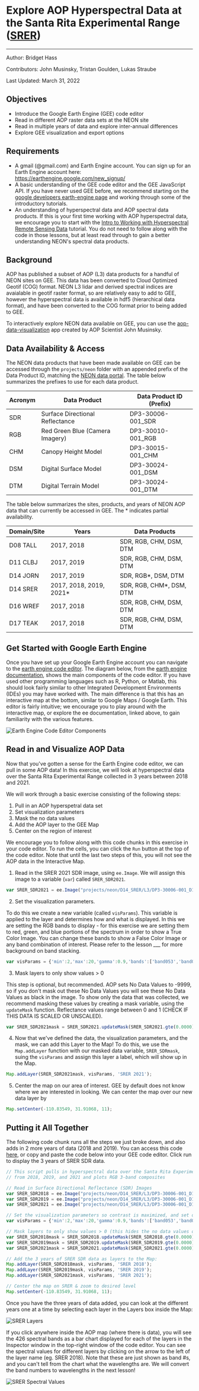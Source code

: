 # Explore AOP Hyperspectral Data at the Santa Rita Experimental Range ([SRER](https://www.neonscience.org/field-sites/srer))

---

Author: Bridget Hass

Contributors: John Musinsky, Tristan Goulden, Lukas Straube

Last Updated: March 31, 2022

Objectives
---
- Introduce the Google Earth Engine (GEE) code editor 
- Read in different AOP raster data sets at the NEON site 
- Read in multiple years of data and explore inter-annual differences
- Explore GEE visualization and export options

Requirements
---
-	A gmail (@gmail.com) and Earth Engine account. You can sign up for an Earth Engine account here: https://earthengine.google.com/new_signup/
-	A basic understanding of the GEE code editor and the GEE JavaScript API. If you have never used GEE before, we recommend starting on the [google developers earth-engine page](https://developers.google.com/earth-engine/guides/getstarted) and working through some of the introductory tutorials.
-	An understanding of hyperspectral data and AOP spectral data products. If this is your first time working with AOP hyperspectral data, we encourage you to start with the [Intro to Working with Hyperspectral Remote Sensing Data](https://www.neonscience.org/resources/learning-hub/tutorials/hsi-hdf5-r) tutorial. You do not need to follow along with the code in those lessons, but at least read through to gain a better understanding NEON's spectral data products.

Background
---
AOP has published a subset of AOP (L3) data products for a handful of NEON sites on GEE. This data has been converted to Cloud Optimized Geotif (COG) format. NEON L3 lidar and derived spectral indices are avaialable in geotif raster format, so are relatively easy to add to GEE, however the hyperspectral data is available in hdf5 (hierarchical data format), and have been converted to the COG format prior to being added to GEE. 

To interactively explore NEON data available on GEE, you can use the [aop-data-visualization](https://neon-aop.users.earthengine.app/view/aop-data-visualization) app created by AOP Scientist John Musinsky. 

Data Availability & Access
---
The NEON data products that have been made available on GEE can be accessed through the `projects/neon` folder with an appended prefix of the Data Product ID, matching the [NEON data portal](https://data.neonscience.org/data-products/explore). The table below summarizes the prefixes to use for each data product.

| Acronym | Data Product      | Data Product ID (Prefix) |
|----------|------------|-------------------------|
| SDR | Surface Directional Reflectance | DP3-30006-001_SDR |
| RGB | Red Green Blue (Camera Imagery) | DP3-30010-001_RGB |
| CHM | Canopy Height Model | DP3-30015-001_CHM |
| DSM | Digital Surface Model | DP3-30024-001_DSM |
| DTM | Digital Terrain Model | DP3-30024-001_DTM |

The table below summarizes the sites, products, and years of NEON AOP data that can currently be accessed in GEE. The * indicates partial availability.

| Domain/Site | Years      | Data Products        |
|----------|------------|-------------------------|
| D08 TALL | 2017, 2018 | SDR, RGB, CHM, DSM, DTM |
| D11 CLBJ | 2017, 2019 | SDR, RGB, CHM, DSM, DTM |
| D14 JORN | 2017, 2019 | SDR, RGB*, DSM, DTM|
| D14 SRER | 2017, 2018, 2019, 2021* | SDR, RGB, CHM*, DSM, DTM|
| D16 WREF | 2017, 2018 | SDR, RGB, CHM, DSM, DTM |
| D17 TEAK | 2017, 2018 | SDR, RGB, CHM, DSM, DTM |

Get Started with Google Earth Engine
---

Once you have set up your Google Earth Engine account you can navigate to the [earth engine code editor](https://code.earthengine.google.com/). The diagram below, from the [earth engine documentation](https://developers.google.com/earth-engine/guides/playground), shows the main components of the code editor. If you have used other programming languages such as R, Python, or Matlab, this should look fairly similar to other Integrated Development Environments (IDEs) you may have worked with. The main difference is that this has an interactive map at the bottom, similar to Google Maps / Google Earth. This editor is fairly intuitive; we encourage you to play around with the interactive map, or explore the ee documentation, linked above, to gain familiarity with the various features.

![Earth Engine Code Editor Components](Code_editor_diagram.png)

Read in and Visualize AOP Data
---
Now that you've gotten a sense for the Earth Engine code editor, we can pull in some AOP data! In this exercise, we will look at hyperspectral data over the Santa Rita Experimental Range collected in 3 years between 2018 and 2021.

We will work through a basic exercise consisting of the following steps:

1) Pull in an AOP hyperspetral data set
2) Set visualization parameters
3) Mask the no data values
4) Add the AOP layer to the GEE Map
5) Center on the region of interest

We encourage you to follow along with this code chunks in this exercise in your code editor. To run the cells, you can click the `Run` button at the top of the code editor. Note that until the last two steps of this, you will not see the AOP data in the Interactive Map.

1) Read in the SRER 2021 SDR image, using `ee.Image`. We will assign this image to a variable (`var`) called `SRER_SDR2021`.

```javascript
var SRER_SDR2021 = ee.Image("projects/neon/D14_SRER/L3/DP3-30006-001_D14_SRER_SDR_2021");
```

2) Set the visualization parameters. 

To do this we create a new variable (called `visParams`). This variable is applied to the layer and determines how and what is displayed. In this we are setting the RGB bands to display - for this exercise we are setting them to red, green, and blue portions of the spectrum in order to show a True Color Image. You can change these bands to show a False Color Image or any band combination of interest. Please refer to the lesson ___ for more background on band stacking.

```javascript
var visParams = {'min':2,'max':20,'gamma':0.9,'bands':['band053','band035','band019']};
```

3) Mask layers to only show values > 0

This step is optional, but recommended. AOP sets No Data Values to -9999, so if you don't mask out these No Data Values you will see these No Data Values as black in the image. To show only the data that was collected, we recommend masking these values by creating a mask variable, using the `updateMask` function. Reflectance values range between 0 and 1 (CHECK IF THIS DATA IS SCALED OR UNSCALED).

```javascript
var SRER_SDR2021mask = SRER_SDR2021.updateMask(SRER_SDR2021.gte(0.0000));
```

4) Now that we've defined the data, the visualization parameters, and the mask, we can add this Layer to the Map! To do this, we use the `Map.addLayer` function with our masked data variable, `SRER_SDRmask`, suing the `visParams` and assign this layer a label, which will show up in the Map.

```javascript
Map.addLayer(SRER_SDR2021mask, visParams, 'SRER 2021');
```

5) Center the map on our area of interest. GEE by default does not know where we are interested in looking. We can center the map over our new data layer by 

```javascript
Map.setCenter(-110.83549, 31.91068, 11);
```

Putting it All Together
---
The following code chunk runs all the steps we just broke down, and also adds in 2 more years of data (2018 and 2019). You can access this code [here](https://code.earthengine.google.com/9b442fa13116b2ae487ac8a78d45ba69), or copy and paste the code below into your GEE code editor. Click run to display the 3 years of SRER SDR data.

```javascript
// This script pulls in hyperspectral data over the Santa Rita Experimental Range (SRER)
// from 2018, 2019, and 2021 and plots RGB 3-band composites

// Read in Surface Directional Reflectance (SDR) Images 
var SRER_SDR2018 = ee.Image("projects/neon/D14_SRER/L3/DP3-30006-001_D14_SRER_SDR_2018");
var SRER_SDR2019 = ee.Image("projects/neon/D14_SRER/L3/DP3-30006-001_D14_SRER_SDR_2019");
var SRER_SDR2021 = ee.Image("projects/neon/D14_SRER/L3/DP3-30006-001_D14_SRER_SDR_2021");

// Set the visualization parameters so contrast is maximized, and set display to show RGB bands 
var visParams = {'min':2,'max':20,'gamma':0.9,'bands':['band053','band035','band019']};

// Mask layers to only show values > 0 (this hides the no data values of -9999) 
var SRER_SDR2018mask = SRER_SDR2018.updateMask(SRER_SDR2018.gte(0.0000));
var SRER_SDR2019mask = SRER_SDR2019.updateMask(SRER_SDR2019.gte(0.0000));
var SRER_SDR2021mask = SRER_SDR2021.updateMask(SRER_SDR2021.gte(0.0000));

// Add the 3 years of SRER SDR data as layers to the Map:
Map.addLayer(SRER_SDR2018mask, visParams, 'SRER 2018');
Map.addLayer(SRER_SDR2019mask, visParams, 'SRER 2019');
Map.addLayer(SRER_SDR2021mask, visParams, 'SRER 2021');

// Center the map on SRER & zoom to desired level
Map.setCenter(-110.83549, 31.91068, 11);
```

Once you have the three years of data added, you can look at the different years one at a time by selecting each layer in the Layers box inside the Map:

![SRER Layers](SRER_layers.png)

If you click anywhere inside the AOP map (where there is data), you will see the 426 spectral bands as a bar chart displayed for each of the layers in the Inspector window in the top-right window of the code editor. You can see the spectral values for different layers by clicking on the arrow to the left of the layer name (eg. SRER 2018). Note that these are just shown as band #s, and you can't tell from the chart what the wavelengths are. We will convert the band numbers to wavelengths in the next lesson!

![SRER Spectral Values](SRER_inspector.png)


